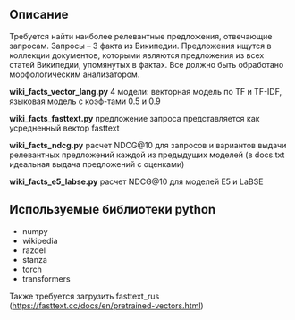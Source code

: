 ## Описание

Требуется найти наиболее релевантные предложения, отвечающие запросам.
Запросы – 3 факта из Википедии. Предложения ищутся в коллекции документов,
которыми являются предложения из всех статей Википедии, упомянутых в фактах. Все
должно быть обработано морфологическим анализатором.

**wiki_facts_vector_lang.py**
    4 модели: векторная модель по TF и TF-IDF, языковая модель с коэф-тами 0.5 и 0.9

**wiki_facts_fasttext.py**
    предложение запроса представляется как усредненный вектор fasttext

**wiki_facts_ndcg.py**
    расчет NDCG@10 для запросов и вариантов выдачи релевантных предложений каждой из предыдущих моделей
    (в docs.txt идеальная выдача предложений с оценками)

**wiki_facts_e5_labse.py**
    расчет NDCG@10 для моделей E5 и LaBSE

## Используемые библиотеки python
* numpy
* wikipedia
* razdel
* stanza
* torch
* transformers
  
Также требуется загрузить fasttext_rus (https://fasttext.cc/docs/en/pretrained-vectors.html)

